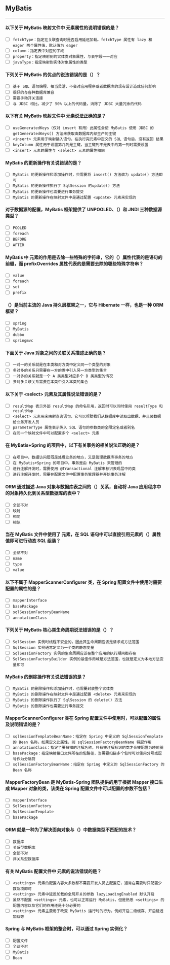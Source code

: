 ## MyBatis
-------------------

#### 以下关于 MyBatis 映射文件中 <association> 元素属性的说明错误的是？
- [ ] `fetchType：指定在关联查询时是否启用延迟加载。fetchType 属性有 lazy 和 eager 两个属性值，默认值为 eager`
- [ ] `column：指定表中对应的字段`
- [ ] `property：指定映射到的实体类对象属性，与表字段一一对应`
- [ ] `javaType：指定映射到实体对象属性的类型`

#### 下列关于 MyBatis 的优点的说法错误的是（）？
- [ ] `基于 SQL 语句编程，相当灵活，不会对应用程序或者数据库的现有设计造成任何影响`
- [ ] `很好的与各种数据库兼容`
- [ ] `需要手动开关连接`
- [ ] `与 JDBC 相比，减少了 50% 以上的代码量，消除了 JDBC 大量冗余的代码`

#### 以下有关 MyBatis 映射文件中 <insert> 元素说法正确的是？
- [ ] `useGeneratedKeys（仅对 insert 有用）此属性会使 MyBatis 使用 JDBC 的 getGeneratedKeys() 方法来获取由数据库内部生产的主键`
- [ ] `<insert> 元素用于映射插入语句，在执行完元素中定义的 SQL 语句后，没有返回 结果`
- [ ] `keyColumn 属性用于设置第几列是主键，当主键列不是表中的第一列时需要设置`
- [ ] `<insert> 元素的属性与 <select> 元素的属性相同`

#### MyBatis 的更新操作有关说错误的是？
- [ ] `MyBatis 的更新操作和添加操作时，只需要将 insert() 方法改为 update() 方法即可`
- [ ] `MyBatis 的更新操作执行了 SqlSession 的update() 方法`
- [ ] `MyBatis 的更新操作也需要进行事务提交`
- [ ] `MyBatis 的更新操作在映射文件中是通过配置 <update> 元素来实现的`

#### 对于数据源的配置，MyBatis 框架提供了 UNPOOLED、（）和 JNDI 三种数据源类型？
- [ ] `POOLED`
- [ ] `foreach`
- [ ] `BEFORE`
- [ ] `AFTER`

#### MyBatis 中 <trim> 元素的作用是去除一些特殊的字符串，它的（）属性代表的是语句的前缀，而 prefixOverrides 属性代表的是需要去除的哪些特殊字符串？
- [ ] `value`
- [ ] `foreach`
- [ ] `set`
- [ ] `prefix`

#### （）是当前主流的 Java 持久层框架之一，它与 Hibernate 一样，也是一种 ORM 框架？
- [ ] `spring`
- [ ] `MyBatis`
- [ ] `dubbo`
- [ ] `springmvc`

#### 下面关于 Java 对象之间的关联关系描述正确的是？
- [ ] `一对一的关系就是在本类和对方类中定义同一个类型的对象`
- [ ] `多对多的关系只需要在一方的类中引入另一方类型的集合`
- [ ] `一对多的关系就是一个 A 类类型对应多个 B 类类型的情况`
- [ ] `多对多关联关系需要在本类中引入本类的集合`

#### 以下关于 \<select> 元素及其属性说法错误的是？
- [ ] `resultMap 表示外部 resultMap 的命名引用，返回时可以同时使用 resultType 和 resultMap`
- [ ] `<select> 元素用来映射查询语句，它可以帮助我们从数据库中读取出数据，并且装数据给业务开发人员`
- [ ] `parameterType 属性表示传入 SQL 语句的参数类的全限定名或者别名`
- [ ] `在同一个映射文件中可以配置多个 <select> 元素`

#### 在 MyBatis+Spring 的项目中，以下有关事务的相关说法正确的是？
- [ ] `在项目中，数据访问层既是处理业务的地方，又是管理数据库事务的地方`
- [ ] `在 MyBatis+Spring 的项目中，事务是由 MyBatis 来管理的`
- [ ] `进行注解开发时，需要使用 @Transactional 注解来标识表现层中的类`
- [ ] `进行注解开发时，需要在配置文件中配置事务管理器并开始事务注解`

#### ORM 通过描述 Java 对象与数据库表之间的（）关系，自动将 Java 应用程序中的对象持久化到关系型数据库的表中？
- [ ] `全部不对`
- [ ] `映射`
- [ ] `相同`
- [ ] `相似`

#### 当在 MyBatis 文件中使用了 <bind> 元素，在 SQL 语句中可以直接引用元素的（）属性值即可进行动态 SQL 组装？
- [ ] `全部不对`
- [ ] `name`
- [ ] `type`
- [ ] `value`

#### 以下不属于 MapperScannerConfigurer 类，在 Spring 配置文件中使用时需要配置的属性的是？
- [ ] `mapperInterface`
- [ ] `basePackage`
- [ ] `sqlSessionFactoryBeanName`
- [ ] `annotationClass`

#### 下列关于 MyBatis 核心类生命周期说法错误的是（）？
- [ ] `SqlSession 实例时线程不安全的，因此其生命周期应该是请求或方法范围`
- [ ] `SqlSession 实例通常定义为一个类的静态变量`
- [ ] `SqlSessionFactory 实例的生命周期应该在整个应用的执行期间都存在`
- [ ] `SqlSessionFactoryBuilder 实例的最佳作用域是方法范围，也就是定义为本地方法变量即可`

#### MyBatis 的删除操作有关说法错误的是？
- [ ] `MyBatis 的删除操作和添加操作时，也需要封装整个实体类`
- [ ] `MyBatis 的删除操作在映射文件中是通过配置 <delete> 元素来实现的`
- [ ] `MyBatis 的删除操作执行了 SqlSession 的 delete() 方法`
- [ ] `MyBatis 的删除操作也需要进行事务提交`

#### MapperScannerConfigurer 类在 Spring 配置文件中使用时，可以配置的属性及说明错误的是？
- [ ] `sqlSessionTemplateBeanName：指定在 Spring 中定义的 SqlSessionTemplate 的 Bean 名称。如果定义此属性，则 sqlSessionFactoryBeanName 将起作用`
- [ ] `annotationClass：指定了要扫描的注解名称，只有被注解标识的类才会被配置为映射器`
- [ ] `basePackage：指定映射接口文件所在的包路径，当需要扫描多个包时可以使用分号或逗号作为分隔符`
- [ ] `sqlSessionFactoryBeanName：指定在 Spring 中定义的 SqlSessionFactory 的 Bean 名称`

#### MapperFactoryBean 是 MyBatis-Spring 团队提供的用于根据 Mapper 接口生成 Mapper 对象的类，该类在 Spring 配置文件中可以配置的参数不包括？
- [ ] `mapperInterface`
- [ ] `SqlSessionFactory`
- [ ] `SqlSessionTemplate`
- [ ] `basePackage`

#### ORM 就是一种为了解决面向对象与（）中数据类型不匹配的技术？
- [ ] `数据库`
- [ ] `关系型数据库`
- [ ] `全部不对`
- [ ] `非关系型数据库`

#### 有关 MyBatis 配置文件中 <settings> 元素的说法错误的是？
- [ ] `<settings> 元素的配置内容大多数都不需要开发人员去配置它，通常在需要时只配置少数及项即可`
- [ ] `<settings> 元素中延迟加载的全局开关的参数 lazyLoadingEnabled 默认开启`
- [ ] `虽然不配置 <settings> 元素，也可以正常运行 MyBatis，但是熟悉 <settings> 的配置内容以及它们的作用还是十分必要的`
- [ ] `<settings> 元素主要用于改变 MyBatis 运行时的行为，例如开启二级缓存、开启延迟加载等`

#### Spring 与 MyBatis 框架的整合时，可以通过 Spring 实例化？
- [ ] `配置文件`
- [ ] `全部不对`
- [ ] `MyBatis`
- [ ] `Bean`